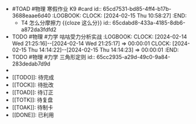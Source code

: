 - #TOAD #物理 寒假作业 K9 #card
  id:: 65cd7531-bd85-4ff4-b17b-3688eaae6d40
  :LOGBOOK:
  CLOCK: [2024-02-15 Thu 10:58:27]
  :END:
	- T4 怎么分摩擦力 {{cloze 这么分}}
	  id:: 65cdabd8-433a-4185-8db6-a872da3fdfd2
- TODO #物理 #力学 咕咕受力分析实战
  :LOGBOOK:
  CLOCK: [2024-02-14 Wed 21:25:16]--[2024-02-14 Wed 21:25:17] =>  00:00:01
  CLOCK: [2024-02-15 Thu 14:14:22]--[2024-02-15 Thu 14:14:23] =>  00:00:01
  :END:
- TODO #物理 #力学 三角形定则
  id:: 65cc2935-a29d-49c0-9a84-283dedab7d9d
-
- [[TODO]]:  待完成
- [[TOCK]]: 待批改
- [[TOAD]]: 待订正
- [[TOTK]]: 待复盘
- [[TOAK]]: 待制卡
- [[DONE]]: 已利用